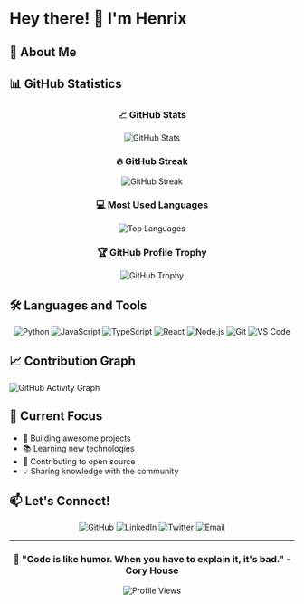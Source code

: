 # Hey there! 👋 I'm Henrix

## 🚀 About Me



## 📊 GitHub Statistics

<div align="center">
  
### 📈 GitHub Stats
![GitHub Stats](https://github-readme-stats.vercel.app/api?username=Henrix06&show_icons=true&theme=radical&hide_border=true&count_private=true)

### 🔥 GitHub Streak
![GitHub Streak](https://github-readme-streak-stats.herokuapp.com/?user=Henrix06&theme=radical&hide_border=true)

### 💻 Most Used Languages
![Top Languages](https://github-readme-stats.vercel.app/api/top-langs/?username=Henrix06&layout=compact&theme=radical&hide_border=true&langs_count=10)

### 🏆 GitHub Profile Trophy
![GitHub Trophy](https://github-profile-trophy.vercel.app/?username=Henrix06&theme=radical&no-frame=true&row=1&column=7)

</div>

## 🛠️ Languages and Tools

<div align="center">

<!-- Add your tech stack here - example icons -->
![Python](https://img.shields.io/badge/-Python-3776AB?style=flat-square&logo=python&logoColor=white)
![JavaScript](https://img.shields.io/badge/-JavaScript-F7DF1E?style=flat-square&logo=javascript&logoColor=black)
![TypeScript](https://img.shields.io/badge/-TypeScript-3178C6?style=flat-square&logo=typescript&logoColor=white)
![React](https://img.shields.io/badge/-React-61DAFB?style=flat-square&logo=react&logoColor=black)
![Node.js](https://img.shields.io/badge/-Node.js-339933?style=flat-square&logo=node.js&logoColor=white)
![Git](https://img.shields.io/badge/-Git-F05032?style=flat-square&logo=git&logoColor=white)
![VS Code](https://img.shields.io/badge/-VS%20Code-007ACC?style=flat-square&logo=visual-studio-code&logoColor=white)

</div>

## 📈 Contribution Graph

![GitHub Activity Graph](https://github-readme-activity-graph.vercel.app/graph?username=Henrix06&theme=react-dark&hide_border=true)

## 🎯 Current Focus

- 🌟 Building awesome projects
- 📚 Learning new technologies
- 🤝 Contributing to open source
- 💡 Sharing knowledge with the community

## 📫 Let's Connect!

<div align="center">

[![GitHub](https://img.shields.io/badge/-GitHub-181717?style=for-the-badge&logo=github&logoColor=white)](https://github.com/Henrix06)
[![LinkedIn](https://img.shields.io/badge/-LinkedIn-0A66C2?style=for-the-badge&logo=linkedin&logoColor=white)](https://linkedin.com/in/your-profile)
[![Twitter](https://img.shields.io/badge/-Twitter-1DA1F2?style=for-the-badge&logo=twitter&logoColor=white)](https://twitter.com/your-handle)
[![Email](https://img.shields.io/badge/-Email-D14836?style=for-the-badge&logo=gmail&logoColor=white)](mailto:your-email@example.com)

</div>

---

<div align="center">
  
### 💫 "Code is like humor. When you have to explain it, it's bad." - Cory House

![Profile Views](https://komarev.com/ghpvc/?username=Henrix06&color=blueviolet&style=flat-square&label=Profile+Views)

</div>

